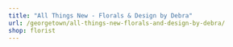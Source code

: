 ```yaml
---
title: "All Things New - Florals & Design by Debra"
url: /georgetown/all-things-new-florals-and-design-by-debra/
shop: florist
---
```

